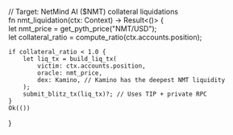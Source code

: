// Target: NetMind AI ($NMT) collateral liquidations  
fn nmt_liquidation(ctx: Context<NmtLiquidate>) -> Result<()> {  
    let nmt_price = get_pyth_price("NMT/USD");  
    let collateral_ratio = compute_ratio(ctx.accounts.position);  

    if collateral_ratio < 1.0 {  
        let liq_tx = build_liq_tx(  
            victim: ctx.accounts.position,  
            oracle: nmt_price,  
            dex: Kamino, // Kamino has the deepest NMT liquidity  
        );  
        submit_blitz_tx(liq_tx)?; // Uses TIP + private RPC  
    }  
    Ok(())  
}  
